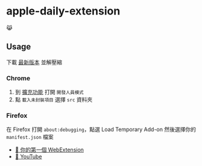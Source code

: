 # apple-daily-extension

😹

## Usage

下載 [最新版本](https://github.com/yezhi780625/apple-daily-extension/releases) 並解壓縮

### Chrome

1. 到 [擴充功能](chrome://extensions/) 打開 `開發人員模式`
2. 點 `載入未封裝項目` 選擇 `src` 資料夾

### Firefox

在 Firefox 打開 `about:debugging`，點選 Load Temporary Add-on 然後選擇你的 `manifest.json` 檔案

- [🔗 你的第一個 WebExtension](https://developer.mozilla.org/zh-TW/docs/Mozilla/Add-ons/WebExtensions/Your_first_WebExtension#%E5%AE%89%E8%A3%9D)
- [🔗 YouTube](https://youtu.be/cer9EUKegG4)
